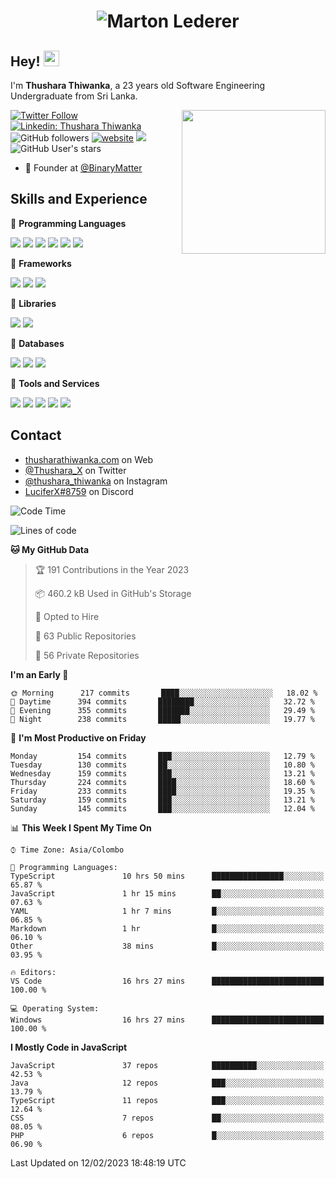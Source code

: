 <h1 align="center">
  <img src="https://raw.githubusercontent.com/ThusharaX/ThusharaX/master/name.svg" alt="Marton Lederer" />
</h1>

## Hey! <img src="https://media.giphy.com/media/hvRJCLFzcasrR4ia7z/giphy.gif" width="25px" height="25px">  
I'm <strong>Thushara Thiwanka</strong>, a 23 years old Software Engineering Undergraduate from Sri Lanka.

<img align='right' src="https://media.giphy.com/media/M9gbBd9nbDrOTu1Mqx/giphy.gif" width="230">

[![Twitter Follow](https://img.shields.io/twitter/follow/Thushara_X?label=Follow)](https://twitter.com/intent/follow?screen_name=Thushara_X)
[![Linkedin: Thushara Thiwanka](https://img.shields.io/badge/-Thushara_Thiwanaka-blue?style=flat-square&logo=Linkedin&logoColor=white&link=https://www.linkedin.com/in/thushara-thiwanka/)](https://www.linkedin.com/in/thushara-thiwanka/)
![GitHub followers](https://img.shields.io/github/followers/ThusharaX?label=Follow&style=social)
[![website](https://img.shields.io/badge/Website-46a2f1.svg?&style=flat-square&logo=Google-Chrome&logoColor=white&link=https://anmolsingh.me/)](https://thusharathiwanka.com/)
![](https://camo.githubusercontent.com/f1c00c1d3c0d9b8f4431c8082be05835cd7795233799bcef63c216d59cf4f6a0/68747470733a2f2f6b6f6d617265762e636f6d2f67687076632f3f757365726e616d653d546875736861726158267374796c653d666c617426636f6c6f723d627269676874677265656e)
![GitHub User's stars](https://img.shields.io/github/stars/ThusharaX?affiliations=OWNER%2CCOLLABORATOR%2CORGANIZATION_MEMBER&style=social)

<!-- - 🧭 Founder at [@Nano-Spark](https://github.com/Nano-Spark) -->
- 🧭 Founder at [@BinaryMatter](https://github.com/BinaryMatter)

<!-- - 👥 Core team member at [@Binary-Matter](https://github.com/Binary-Matter) and [@SLIIT-2020-June](https://github.com/SLIIT-2020-June) -->

## Skills and Experience
🔴 <strong>Programming Languages</strong>

![](https://img.shields.io/badge/Python-3776AB?style=for-the-badge&logo=python&logoColor=white)
![](https://img.shields.io/badge/C-00599C?style=for-the-badge&logo=c&logoColor=white)
![](https://img.shields.io/badge/C%2B%2B-00599C?style=for-the-badge&logo=c%2B%2B&logoColor=white)
![](https://img.shields.io/badge/JavaScript-F7DF1E?style=for-the-badge&logo=javascript&logoColor=black)
![](https://img.shields.io/badge/Java-ED8B00?style=for-the-badge&logo=java&logoColor=white)
![](https://img.shields.io/badge/PHP-777BB4?style=for-the-badge&logo=php&logoColor=white)

🔴 <strong>Frameworks</strong>

![](https://img.shields.io/badge/Django-092E20?style=for-the-badge&logo=django&logoColor=white)
![](https://img.shields.io/badge/Flask-000000?style=for-the-badge&logo=flask&logoColor=white)
![](https://img.shields.io/badge/Bootstrap-563D7C?style=for-the-badge&logo=bootstrap&logoColor=white)

🔴 <strong>Libraries</strong>

![](https://img.shields.io/badge/React-20232A?style=for-the-badge&logo=react&logoColor=61DAFB)
![](https://img.shields.io/badge/Redux-593D88?style=for-the-badge&logo=redux&logoColor=white)

🔴 <strong>Databases</strong>

![](https://img.shields.io/badge/PostgreSQL-316192?style=for-the-badge&logo=postgresql&logoColor=white)
![](	https://img.shields.io/badge/SQLite-07405E?style=for-the-badge&logo=sqlite&logoColor=white)
![](	https://img.shields.io/badge/MySQL-00000F?style=for-the-badge&logo=mysql&logoColor=white)

🔴 <strong>Tools and Services</strong>

![](https://img.shields.io/badge/Git-F05032?style=for-the-badge&logo=git&logoColor=white)
![](	https://img.shields.io/badge/Heroku-430098?style=for-the-badge&logo=heroku&logoColor=white)
![](https://img.shields.io/badge/Visual_Studio_Code-0078D4?style=for-the-badge&logo=visual%20studio%20code&logoColor=white)
![](https://img.shields.io/badge/Visual_Studio_2019-5C2D91?style=for-the-badge&logo=visual%20studio&logoColor=white)
![](https://img.shields.io/badge/firebase-ffca28?style=for-the-badge&logo=firebase&logoColor=white)

## Contact
- [thusharathiwanka.com](https://thusharathiwanka.com/) on Web
- [@Thushara_X](https://twitter.com/Thushara_X/) on Twitter
- [@thushara_thiwanka](https://www.instagram.com/thushara_thiwanka/) on Instagram
- [LuciferX#8759](./) on Discord

<!--START_SECTION:waka-->
![Code Time](http://img.shields.io/badge/Code%20Time-840%20hrs%2057%20mins-blue)

![Lines of code](https://img.shields.io/badge/From%20Hello%20World%20I%27ve%20Written-673%20Thousand%20lines%20of%20code-blue)

**🐱 My GitHub Data** 

> 🏆 191 Contributions in the Year 2023
 > 
> 📦 460.2 kB Used in GitHub's Storage 
 > 
> 💼 Opted to Hire
 > 
> 📜 63 Public Repositories 
 > 
> 🔑 56 Private Repositories  
 > 
**I'm an Early 🐤** 

```text
🌞 Morning      217 commits       ████░░░░░░░░░░░░░░░░░░░░░   18.02 % 
🌆 Daytime      394 commits       ████████░░░░░░░░░░░░░░░░░   32.72 % 
🌃 Evening      355 commits       ███████░░░░░░░░░░░░░░░░░░   29.49 % 
🌙 Night        238 commits       █████░░░░░░░░░░░░░░░░░░░░   19.77 % 

```
📅 **I'm Most Productive on Friday** 

```text
Monday         154 commits       ███░░░░░░░░░░░░░░░░░░░░░░   12.79 % 
Tuesday        130 commits       ██░░░░░░░░░░░░░░░░░░░░░░░   10.80 % 
Wednesday      159 commits       ███░░░░░░░░░░░░░░░░░░░░░░   13.21 % 
Thursday       224 commits       ████░░░░░░░░░░░░░░░░░░░░░   18.60 % 
Friday         233 commits       ████░░░░░░░░░░░░░░░░░░░░░   19.35 % 
Saturday       159 commits       ███░░░░░░░░░░░░░░░░░░░░░░   13.21 % 
Sunday         145 commits       ███░░░░░░░░░░░░░░░░░░░░░░   12.04 % 

```


📊 **This Week I Spent My Time On** 

```text
⌚︎ Time Zone: Asia/Colombo

💬 Programming Languages: 
TypeScript               10 hrs 50 mins      ████████████████░░░░░░░░░   65.87 % 
JavaScript               1 hr 15 mins        ██░░░░░░░░░░░░░░░░░░░░░░░   07.63 % 
YAML                     1 hr 7 mins         █░░░░░░░░░░░░░░░░░░░░░░░░   06.85 % 
Markdown                 1 hr                █░░░░░░░░░░░░░░░░░░░░░░░░   06.10 % 
Other                    38 mins             █░░░░░░░░░░░░░░░░░░░░░░░░   03.95 % 

🔥 Editors: 
VS Code                  16 hrs 27 mins      █████████████████████████   100.00 % 

💻 Operating System: 
Windows                  16 hrs 27 mins      █████████████████████████   100.00 % 

```

**I Mostly Code in JavaScript** 

```text
JavaScript               37 repos            ██████████░░░░░░░░░░░░░░░   42.53 % 
Java                     12 repos            ███░░░░░░░░░░░░░░░░░░░░░░   13.79 % 
TypeScript               11 repos            ███░░░░░░░░░░░░░░░░░░░░░░   12.64 % 
CSS                      7 repos             ██░░░░░░░░░░░░░░░░░░░░░░░   08.05 % 
PHP                      6 repos             █░░░░░░░░░░░░░░░░░░░░░░░░   06.90 % 

```



 Last Updated on 12/02/2023 18:48:19 UTC
<!--END_SECTION:waka-->
